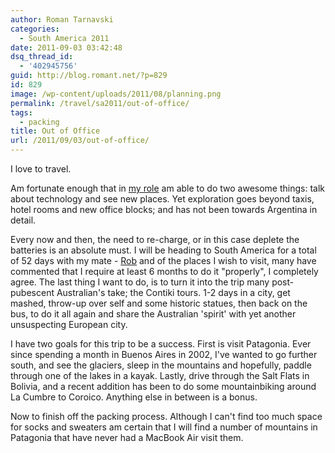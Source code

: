 ```yaml
---
author: Roman Tarnavski
categories:
  - South America 2011
date: 2011-09-03 03:42:48
dsq_thread_id:
  - '402945756'
guid: http://blog.romant.net/?p=829
id: 829
image: /wp-content/uploads/2011/08/planning.png
permalink: /travel/sa2011/out-of-office/
tags:
  - packing
title: Out of Office
url: /2011/09/03/out-of-office/
---
```


I love to travel.

Am fortunate enough that in <a href="http://www.linkedin.com/in/tarnavski" target="_blank">my role</a> am able to do two awesome things: talk about technology and see new places. Yet exploration goes beyond taxis, hotel rooms and new office blocks; and has not been towards Argentina in detail.

Every now and then, the need to re-charge, or in this case deplete the batteries is an absolute must. I will be heading to South America for a total of 52 days with my mate - [Rob](https://www.facebook.com/profile.php?id=218301083) and of the places I wish to visit, many have commented that I require at least 6 months to do it "properly", I completely agree. The last thing I want to do, is to turn it into the trip many post-pubescent Australian's take; the Contiki tours. 1-2 days in a city, get mashed, throw-up over self and some historic statues, then back on the bus, to do it all again and share the Australian 'spirit' with yet another unsuspecting European city.

I have two goals for this trip to be a success. First is visit Patagonia. Ever since spending a month in Buenos Aires in 2002, I've wanted to go further south, and see the glaciers, sleep in the mountains and hopefully, paddle through one of the lakes in a kayak. Lastly, drive through the Salt Flats in Bolivia, and a recent addition has been to do some mountainbiking around La Cumbre to Coroico. Anything else in between is a bonus.

Now to finish off the packing process. Although I can't find too much space for socks and sweaters am certain that I will find a number of mountains in Patagonia that have never had a MacBook Air visit them.
